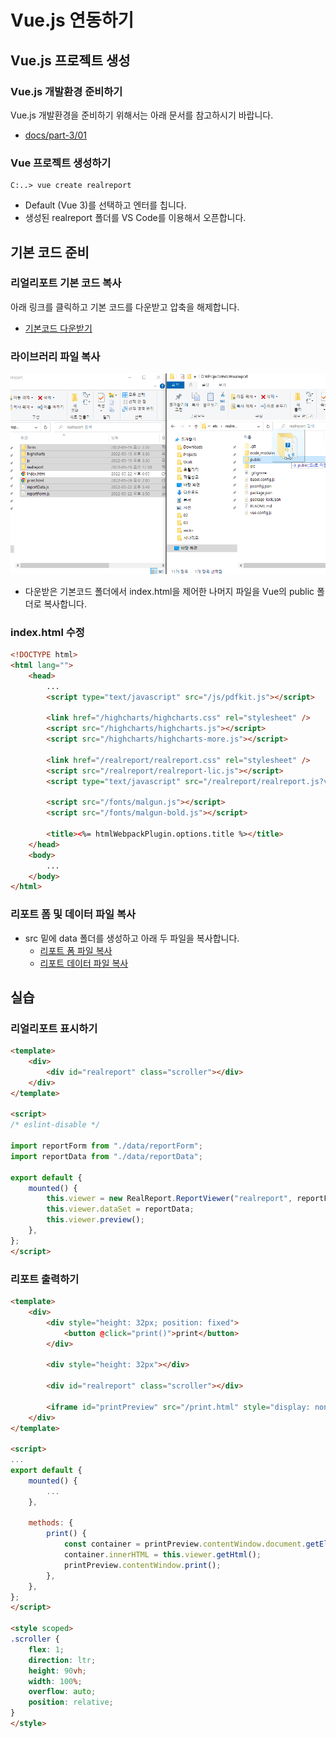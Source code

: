 # Vue.js 연동하기


## Vue.js 프로젝트 생성

### Vue.js 개발환경 준비하기

Vue.js 개발환경을 준비하기 위해서는 아래 문서를 참고하시기 바랍니다.
* [docs/part-3/01](../../part-3/01)

### Vue 프로젝트 생성하기

```
C:..> vue create realreport
```
* Default (Vue 3)를 선택하고 엔터를 칩니다.
* 생성된 realreport 폴더를 VS Code를 이용해서 오픈합니다.


## 기본 코드 준비

### 리얼리포트 기본 코드 복사

아래 링크를 클릭하고 기본 코드를 다운받고 압축을 해제합니다.
* [기본코드 다운받기](https://github.com/realgrid/open-tutorial/raw/main/realreport.zip)

### 라이브러리 파일 복사

![](./pic-1.png)
* 다운받은 기본코드 폴더에서 index.html을 제어한 나머지 파일을 Vue의 public 폴더로 복사합니다.

### index.html 수정

``` html
<!DOCTYPE html>
<html lang="">
    <head>
        ...
        <script type="text/javascript" src="/js/pdfkit.js"></script>

        <link href="/highcharts/highcharts.css" rel="stylesheet" />
        <script src="/highcharts/highcharts.js"></script>
        <script src="/highcharts/highcharts-more.js"></script>

        <link href="/realreport/realreport.css" rel="stylesheet" />
        <script src="/realreport/realreport-lic.js"></script>
        <script type="text/javascript" src="/realreport/realreport.js?v=4"></script>

        <script src="/fonts/malgun.js"></script>
        <script src="/fonts/malgun-bold.js"></script>

        <title><%= htmlWebpackPlugin.options.title %></title>
    </head>
    <body>
        ...
    </body>
</html>
```

### 리포트 폼 및 데이터 파일 복사

* src 밑에 data 폴더를 생성하고 아래 두 파일을 복사합니다.
  * [리포트 폼 파일 복사](https://github.com/realgrid/open-tutorial/blob/main/vue.js/part-5/04/src/data/reportForm.js)
  * [리포트 데이터 파일 복사](https://github.com/realgrid/open-tutorial/blob/main/vue.js/part-5/04/src/data/reportData.js)


## 실습

### 리얼리포트 표시하기

``` html
<template>
    <div>
        <div id="realreport" class="scroller"></div>
    </div>
</template>

<script>
/* eslint-disable */

import reportForm from "./data/reportForm";
import reportData from "./data/reportData";

export default {
    mounted() {
        this.viewer = new RealReport.ReportViewer("realreport", reportForm);
        this.viewer.dataSet = reportData;
        this.viewer.preview();
    },
};
</script>
```

### 리포트 출력하기

``` html
<template>
    <div>
        <div style="height: 32px; position: fixed">
            <button @click="print()">print</button>
        </div>

        <div style="height: 32px"></div>

        <div id="realreport" class="scroller"></div>

        <iframe id="printPreview" src="/print.html" style="display: none"></iframe>
    </div>
</template>

<script>
...
export default {
    mounted() {
        ...
    },

    methods: {
        print() {
            const container = printPreview.contentWindow.document.getElementById("realreport");
            container.innerHTML = this.viewer.getHtml();
            printPreview.contentWindow.print();
        },
    },
};
</script>

<style scoped>
.scroller {
    flex: 1;
    direction: ltr;
    height: 90vh;
    width: 100%;
    overflow: auto;
    position: relative;
}
</style>
```
